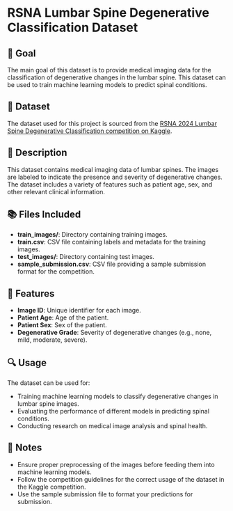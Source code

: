# RSNA Lumbar Spine Degenerative Classification Dataset

## 🎯 Goal

The main goal of this dataset is to provide medical imaging data for the classification of degenerative changes in the lumbar spine. This dataset can be used to train machine learning models to predict spinal conditions.

## 🧵 Dataset

The dataset used for this project is sourced from the [RSNA 2024 Lumbar Spine Degenerative Classification competition on Kaggle](https://www.kaggle.com/competitions/rsna-2024-lumbar-spine-degenerative-classification/data).

## 🧾 Description

This dataset contains medical imaging data of lumbar spines. The images are labeled to indicate the presence and severity of degenerative changes. The dataset includes a variety of features such as patient age, sex, and other relevant clinical information.

## 📚 Files Included

- **train_images/**: Directory containing training images.
- **train.csv**: CSV file containing labels and metadata for the training images.
- **test_images/**: Directory containing test images.
- **sample_submission.csv**: CSV file providing a sample submission format for the competition.

## 🔢 Features

- **Image ID**: Unique identifier for each image.
- **Patient Age**: Age of the patient.
- **Patient Sex**: Sex of the patient.
- **Degenerative Grade**: Severity of degenerative changes (e.g., none, mild, moderate, severe).

## 🔍 Usage

The dataset can be used for:
- Training machine learning models to classify degenerative changes in lumbar spine images.
- Evaluating the performance of different models in predicting spinal conditions.
- Conducting research on medical image analysis and spinal health.

## 📢 Notes

- Ensure proper preprocessing of the images before feeding them into machine learning models.
- Follow the competition guidelines for the correct usage of the dataset in the Kaggle competition.
- Use the sample submission file to format your predictions for submission.



